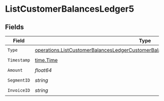 # ListCustomerBalancesLedger5


## Fields

| Field                                                                                                                                                                                      | Type                                                                                                                                                                                       | Required                                                                                                                                                                                   | Description                                                                                                                                                                                |
| ------------------------------------------------------------------------------------------------------------------------------------------------------------------------------------------ | ------------------------------------------------------------------------------------------------------------------------------------------------------------------------------------------ | ------------------------------------------------------------------------------------------------------------------------------------------------------------------------------------------ | ------------------------------------------------------------------------------------------------------------------------------------------------------------------------------------------ |
| `Type`                                                                                                                                                                                     | [operations.ListCustomerBalancesLedgerCustomerBalancesResponse200ApplicationJSONType](../../models/operations/listcustomerbalancesledgercustomerbalancesresponse200applicationjsontype.md) | :heavy_check_mark:                                                                                                                                                                         | N/A                                                                                                                                                                                        |
| `Timestamp`                                                                                                                                                                                | [time.Time](https://pkg.go.dev/time#Time)                                                                                                                                                  | :heavy_check_mark:                                                                                                                                                                         | N/A                                                                                                                                                                                        |
| `Amount`                                                                                                                                                                                   | *float64*                                                                                                                                                                                  | :heavy_check_mark:                                                                                                                                                                         | N/A                                                                                                                                                                                        |
| `SegmentID`                                                                                                                                                                                | *string*                                                                                                                                                                                   | :heavy_check_mark:                                                                                                                                                                         | N/A                                                                                                                                                                                        |
| `InvoiceID`                                                                                                                                                                                | *string*                                                                                                                                                                                   | :heavy_check_mark:                                                                                                                                                                         | N/A                                                                                                                                                                                        |